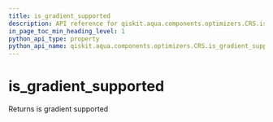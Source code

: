 ```yaml
---
title: is_gradient_supported
description: API reference for qiskit.aqua.components.optimizers.CRS.is_gradient_supported
in_page_toc_min_heading_level: 1
python_api_type: property
python_api_name: qiskit.aqua.components.optimizers.CRS.is_gradient_supported
---
```


# is\_gradient\_supported

Returns is gradient supported

